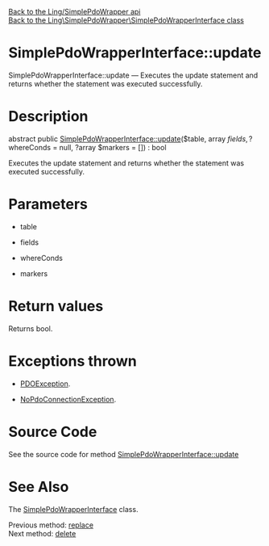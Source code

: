 [Back to the Ling/SimplePdoWrapper api](https://github.com/lingtalfi/SimplePdoWrapper/blob/master/doc/api/Ling/SimplePdoWrapper.md)<br>
[Back to the Ling\SimplePdoWrapper\SimplePdoWrapperInterface class](https://github.com/lingtalfi/SimplePdoWrapper/blob/master/doc/api/Ling/SimplePdoWrapper/SimplePdoWrapperInterface.md)


SimplePdoWrapperInterface::update
================



SimplePdoWrapperInterface::update — Executes the update statement and returns whether the statement was executed successfully.




Description
================


abstract public [SimplePdoWrapperInterface::update](https://github.com/lingtalfi/SimplePdoWrapper/blob/master/doc/api/Ling/SimplePdoWrapper/SimplePdoWrapperInterface/update.md)($table, array $fields, ?$whereConds = null, ?array $markers = []) : bool




Executes the update statement and returns whether the statement was executed successfully.




Parameters
================


- table

    

- fields

    

- whereConds

    

- markers

    


Return values
================

Returns bool.


Exceptions thrown
================

- [PDOException](https://www.php.net/manual/en/class.pdoexception.php).&nbsp;

- [NoPdoConnectionException](https://github.com/lingtalfi/SimplePdoWrapper/blob/master/doc/api/Ling/SimplePdoWrapper/Exception/NoPdoConnectionException.md).&nbsp;







Source Code
===========
See the source code for method [SimplePdoWrapperInterface::update](https://github.com/lingtalfi/SimplePdoWrapper/blob/master/SimplePdoWrapperInterface.php#L122-L122)


See Also
================

The [SimplePdoWrapperInterface](https://github.com/lingtalfi/SimplePdoWrapper/blob/master/doc/api/Ling/SimplePdoWrapper/SimplePdoWrapperInterface.md) class.

Previous method: [replace](https://github.com/lingtalfi/SimplePdoWrapper/blob/master/doc/api/Ling/SimplePdoWrapper/SimplePdoWrapperInterface/replace.md)<br>Next method: [delete](https://github.com/lingtalfi/SimplePdoWrapper/blob/master/doc/api/Ling/SimplePdoWrapper/SimplePdoWrapperInterface/delete.md)<br>

